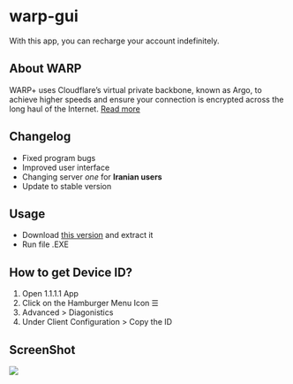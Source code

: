 # warp-gui

With this app, you can recharge your account indefinitely.

## About WARP

WARP+ uses Cloudflare’s virtual private backbone, known as Argo, to achieve higher speeds and ensure your connection is encrypted across the long haul of the Internet. [Read more](https://blog.cloudflare.com/announcing-warp-plus/)

## Changelog

- Fixed program bugs
- Improved user interface
- Changing server _one_ for **Iranian users**
- Update to stable version

## Usage

- Download [this version](https://github.com/warp-plus-cloudflare/gui/releases/download/v3.0.0/warp-gui.v3.zip) and extract it
- Run file .EXE

## How to get Device ID?

1. Open 1.1.1.1 App
2. Click on the Hamburger Menu Icon ☰
3. Advanced > Diagonistics
4. Under Client Configuration > Copy the ID

## ScreenShot
![](https://github.com/warp-plus-cloudflare/gui/blob/main/ScreenShot/Capture.jpg)
